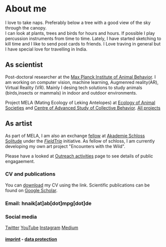 # About me  
I love to take naps. Preferably below a tree with a good view of the sky through the canopy.   
I can look at plants, trees and birds for hours and hours. If possible I play percussion instruments from time to time. Lately, I have started sketching to kill time and I like to send post cards to friends. I Love traving in general but I have special love for travelling in India. 

## As scientist
Post-doctoral researcher at the [Max Planck Institute of Animal Behavior](https://www.ab.mpg.de/). 
I am working on computer vision, machine learning, Augmenred reality(AR), Virtual Reality (VR).
Mainly I desing tech solutions to study animals (birds,insects or mammals) in indoor and outdoor environments.  

Project MELA (Mating Ecology of Leking Antelopes) at [Ecology of Animal Societies](https://www.ab.mpg.de/crofoot) and [Centre of Advanced Study of Collective Behavior](https://www.exc.uni-konstanz.de/collective-behaviour/).
[All projects](/docs/about/science)

## As artist

As part of MELA, I am also an exchange [fellow](https://www.akademie-solitude.de/en/person/hemal-naik/) at [Akademie Schloss Solitude](https://www.akademie-solitude.de/en/) under the [_FieldTrip_](https://www.akademie-solitude.de/de/news/cooperation-with-max-planck-institut/) initiative. 
As fellow of schloss, I am currently developing my own art project "Encounters with the Wild".

Please have a looked at [Outreach activities](/docs/about/outreach) page to see details of public engagaement. 

### CV and publications
You can [download](/cv/Resume.pdf) my CV using the link. 
Scientific publications can be found on [Google Scholar](https://scholar.google.de/citations?user=iWIresYAAAAJ&hl=en).

### Email: hnaik[at]ab[dot]mpg[dot]de 

### Social media
[Twitter](https://twitter.com/hmnaik) [YouTube](https://www.youtube.com/channel/UCFERZcpt3g0wQzTgtil1HIA?view_as=subscriber)  [Instagram](https://www.instagram.com/walking_naik/?hl=en)  [Medium](https://medium.com/@hemalnaik)

#### [imprint](/docs/about/imprint) - [data protection](/docs/about/dataprotection) 
